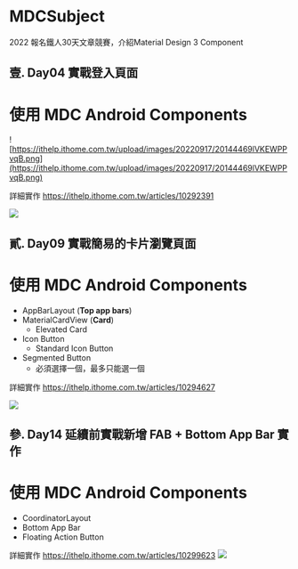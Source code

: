 # MDCSubject
2022 報名鐵人30天文章競賽，介紹Material Design 3 Component


## 壹. Day04 實戰登入頁面
# 使用 MDC Android Components
![https://ithelp.ithome.com.tw/upload/images/20220917/20144469lVKEWPPvqB.png](https://ithelp.ithome.com.tw/upload/images/20220917/20144469lVKEWPPvqB.png)

詳細實作 https://ithelp.ithome.com.tw/articles/10292391

![](https://i.imgur.com/ij6URVf.gif)




## 貳. Day09 實戰簡易的卡片瀏覽頁面
# 使用 MDC Android Components
- AppBarLayout (**Top app bars**)
- MaterialCardView (**Card**)
    - Elevated Card
- Icon Button
    - Standard Icon Button
- Segmented Button
    - 必須選擇一個，最多只能選一個

詳細實作 https://ithelp.ithome.com.tw/articles/10294627

![](https://i.imgur.com/ng89I2F.png)
    

## 參. Day14 延續前實戰新增 FAB + Bottom App Bar 實作
# 使用 MDC Android Components
- CoordinatorLayout
- Bottom App Bar
- Floating Action Button

詳細實作 https://ithelp.ithome.com.tw/articles/10299623
![](https://i.imgur.com/1bcEoyB.gif)

